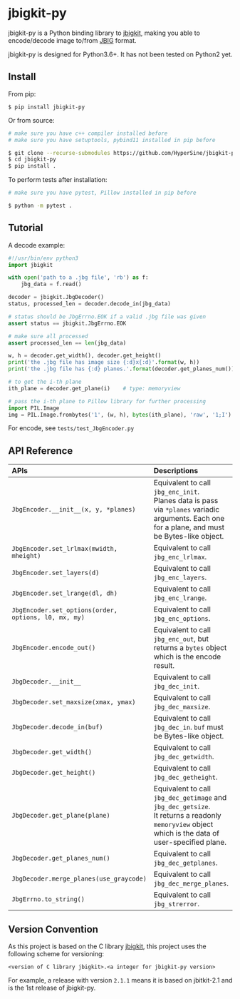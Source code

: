 # jbigkit-py

jbigkit-py is a Python binding library to [jbigkit](https://www.cl.cam.ac.uk/~mgk25/jbigkit/), making you able to encode/decode image to/from [JBIG](https://en.wikipedia.org/wiki/JBIG) format.

jbigkit-py is designed for Python3.6+. It has not been tested on Python2 yet.

## Install

From pip:

```console
$ pip install jbigkit-py
```

Or from source:

```bash
# make sure you have c++ compiler installed before
# make sure you have setuptools, pybind11 installed in pip before

$ git clone --recurse-submodules https://github.com/HyperSine/jbigkit-py.git
$ cd jbigkit-py
$ pip install .
```

To perform tests after installation:

```bash
# make sure you have pytest, Pillow installed in pip before

$ python -m pytest .
```

## Tutorial

A decode example:

```py
#!/usr/bin/env python3
import jbigkit

with open('path to a .jbg file', 'rb') as f:
    jbg_data = f.read()

decoder = jbigkit.JbgDecoder()
status, processed_len = decoder.decode_in(jbg_data)

# status should be JbgErrno.EOK if a valid .jbg file was given
assert status == jbigkit.JbgErrno.EOK

# make sure all processed
assert processed_len == len(jbg_data)

w, h = decoder.get_width(), decoder.get_height()
print('the .jbg file has image size {:d}x{:d}'.format(w, h))
print('the .jbg file has {:d} planes.'.format(decoder.get_planes_num()))

# to get the i-th plane
ith_plane = decoder.get_plane(i)    # type: memoryview

# pass the i-th plane to Pillow library for further processing
import PIL.Image
img = PIL.Image.frombytes('1', (w, h), bytes(ith_plane), 'raw', '1;I')
```

For encode, see `tests/test_JbgEncoder.py`

## API Reference

| APIs                                                 | Descriptions                                                                                                                                           |
|:-----------------------------------------------------|:-------------------------------------------------------------------------------------------------------------------------------------------------------|
| `JbgEncoder.__init__(x, y, *planes)`                 | Equivalent to call `jbg_enc_init`.<br/> Planes data is pass via `*planes` variadic arguments. Each one for a plane, and must be Bytes-like object.     |
| `JbgEncoder.set_lrlmax(mwidth, mheight)`             | Equivalent to call `jbg_enc_lrlmax`.                                                                                                                   |
| `JbgEncoder.set_layers(d)`                           | Equivalent to call `jbg_enc_layers`.                                                                                                                   |
| `JbgEncoder.set_lrange(dl, dh)`                      | Equivalent to call `jbg_enc_lrange`.                                                                                                                   |
| `JbgEncoder.set_options(order, options, l0, mx, my)` | Equivalent to call `jbg_enc_options`.                                                                                                                  |
| `JbgEncoder.encode_out()`                            | Equivalent to call `jbg_enc_out`, but returns a `bytes` object which is the encode result.                                                             |
| `JbgDecoder.__init__`                                | Equivalent to call `jbg_dec_init`.                                                                                                                     |
| `JbgDecoder.set_maxsize(xmax, ymax)`                 | Equivalent to call `jbg_dec_maxsize`.                                                                                                                  |
| `JbgDecoder.decode_in(buf)`                          | Equivalent to call `jbg_dec_in`. `buf` must be Bytes-like object.                                                                                      |
| `JbgDecoder.get_width()`                             | Equivalent to call `jbg_dec_getwidth`.                                                                                                                 |
| `JbgDecoder.get_height()`                            | Equivalent to call `jbg_dec_getheight`.                                                                                                                |
| `JbgDecoder.get_plane(plane)`                        | Equivalent to call `jbg_dec_getimage` and `jbg_dec_getsize`.<br/> It returns a readonly `memoryview` object which is the data of user-specified plane. |
| `JbgDecoder.get_planes_num()`                        | Equivalent to call `jbg_dec_getplanes`.                                                                                                                |
| `JbgDecoder.merge_planes(use_graycode)`              | Equivalent to call `jbg_dec_merge_planes`.                                                                                                             |
| `JbgErrno.to_string()`                               | Equivalent to call `jbg_strerror`.                                                                                                                     |

## Version Convention

As this project is based on the C library [jbigkit](https://www.cl.cam.ac.uk/~mgk25/jbigkit/), this project uses the following scheme for versioning:

```
<version of C library jbigkit>.<a integer for jbigkit-py version>
```

For example, a release with version `2.1.1` means it is based on jbitkit-2.1 and is the 1st release of jbigkit-py.
